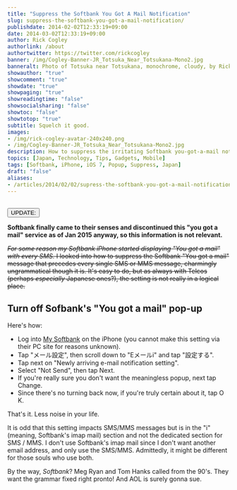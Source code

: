 ```yaml
---
title: "Suppress the Softbank You Got A Mail Notification"
slug: suppress-the-softbank-you-got-a-mail-notification/
publishdate: 2014-02-02T12:33:19+09:00
date: 2014-03-02T12:33:19+09:00
author: Rick Cogley
authorlink: /about
authortwitter: https://twitter.com/rickcogley
banner: /img/Cogley-Banner-JR_Totsuka_Near_Totsukana-Mono2.jpg
banneralt: Photo of Totsuka near Totsukana, monochrome, cloudy, by Rick Cogley.
showauthor: "true"
showcomment: "true"
showdate: "true"
showpaging: "true"
showreadingtime: "false"
showsocialsharing: "false"
showtoc: "false"
showtotop: "true"
subtitle: Squelch it good.
images:
- /img/rick-cogley-avatar-240x240.png
- /img/Cogley-Banner-JR_Totsuka_Near_Totsukana-Mono2.jpg
description: How to suppress the irritating Softbank you-got-a-mail notification, a post by Rick Cogley.
topics: [Japan, Technology, Tips, Gadgets, Mobile]
tags: [Softbank, iPhone, iOS 7, Popup, Suppress, Japan]
draft: "false"
aliases:
- /articles/2014/02/02/supress-the-softbank-you-got-a-mail-notification/
---
```

<br>
<button class="button-warning pure-button">UPDATE:</button> 

**Softbank finally came to their senses and discontinued this "you got a mail" service as of Jan 2015 anyway, so this information is not relevant.**

<!--more--> 

~~_For some reason my Softbank iPhone started displaying "You got a mail" with every SMS._ I looked into how to suppress the Softbank "You got a mail" message that precedes every single SMS or MMS message, charmingly ungrammatical though it is. It's easy to do, but as always with Telcos (perhaps _especially_ Japanese ones?), the setting is not really in a logical place.~~

## Turn off Sofbank's "You got a mail" pop-up

Here's how: 

* Log into [My Softbank](http://my.softbank.jp) on the iPhone (you cannot make this setting via their PC site for reasons unknown).
* Tap "メール設定", then scroll down to "Eメールi" and tap "設定する".
* Tap next on "Newly arriving e-mail notification setting".
* Select "Not Send", then tap Next. 
* If you're really sure you don't want the meaningless popup, next tap Change.
* Since there's no turning back now, if you're truly certain about it, tap O K. 

That's it. Less noise in your life. 

It is odd that this setting impacts SMS/MMS messages but is in the "i" (meaning, Softbank's imap mail) section and not the dedicated section for SMS / MMS. I don't use Softbank's imap mail since I don't want another email address, and only use the SMS/MMS. Admittedly, it might be different for those souls who use both. 

By the way, _Softbank_? Meg Ryan and Tom Hanks called from the 90's. They want the grammar fixed right pronto! And AOL is surely gonna sue.